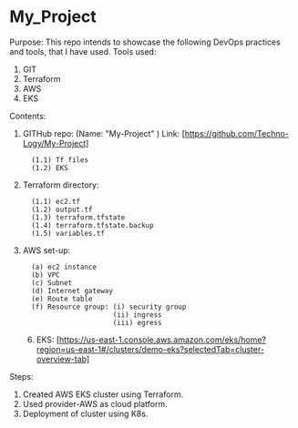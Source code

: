 # **My_Project**
Purpose:
     This repo intends to showcase the following DevOps practices and tools, that I have used.
Tools used:
1. GIT
2. Terraform
3. AWS
4. EKS
        
Contents:
1. GITHub repo: (Name: "My-Project" )
   Link: [https://github.com/Techno-Logy/My-Project]

         (1.1) Tf files
         (1.2) EKS 
   

3. Terraform directory:
   
         (1.1) ec2.tf
         (1.2) output.tf
         (1.3) terraform.tfstate
         (1.4) terraform.tfstate.backup
         (1.5) variables.tf
         
4. AWS set-up:
   
         (a) ec2 instance
         (b) VPC
         (c) Subnet
         (d) Internet gateway
         (e) Route table
         (f) Resource group: (i) security group
                             (ii) ingress
                             (iii) egress
   
      6. EKS:
   [https://us-east-1.console.aws.amazon.com/eks/home?region=us-east-1#/clusters/demo-eks?selectedTab=cluster-overview-tab] 
            
Steps:
1. Created AWS EKS cluster using Terraform.
2. Used provider-AWS as cloud platform.
3. Deployment of cluster using K8s.
